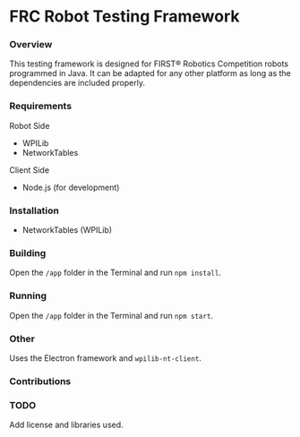 # FRC Robot Testing Framework

### Overview
This testing framework is designed for FIRST® Robotics Competition robots programmed in Java. It can be adapted for any other platform as long as the dependencies are included properly.

### Requirements
Robot Side
- WPILib
- NetworkTables

Client Side
- Node.js (for development)

### Installation
- NetworkTables (WPILib)

### Building
Open the `/app` folder in the Terminal and run `npm install`.

### Running
Open the `/app` folder in the Terminal and run `npm start`.

### Other
Uses the Electron framework and `wpilib-nt-client`.

### Contributions

### TODO

Add license and libraries used.